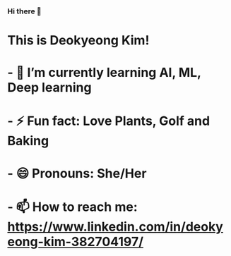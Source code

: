### Hi there 👋

<!--
**Happyduck93/Happyduck93** is a ✨ _special_ ✨ repository because its `README.md` (this file) appears on your GitHub profile.

Here are some ideas to get you started:

- 🔭 I’m currently working on ...
- 🌱 I’m currently learning ...
- 👯 I’m looking to collaborate on ...
- 🤔 I’m looking for help with ...
- 💬 Ask me about ...
- 📫 How to reach me: ...
- 😄 Pronouns: ...
- ⚡ Fun fact: ...
-->

# This is Deokyeong Kim! 

# - 🌱 I’m currently learning AI, ML, Deep learning
# - ⚡ Fun fact: Love Plants, Golf and Baking
# - 😄 Pronouns: She/Her
# - 📫 How to reach me: https://www.linkedin.com/in/deokyeong-kim-382704197/
